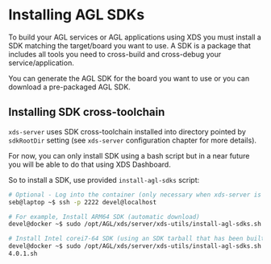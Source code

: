 # Installing AGL SDKs

To build your AGL services or AGL applications using XDS you must install a SDK
matching the target/board you want to use. A SDK is a package that includes all
tools you need to cross-build and cross-debug your service/application.

You can generate the AGL SDK for the board you want to use or you can download
a pre-packaged AGL SDK.

## Installing SDK cross-toolchain

`xds-server` uses SDK cross-toolchain installed into directory pointed by
`sdkRootDir` setting (see `xds-server` configuration chapter for more details).

For now, you can only install SDK using a bash script but in a near future you
will be able to do that using XDS Dashboard.

So to install a SDK, use provided `install-agl-sdks` script:

```bash
# Optional - Log into the container (only necessary when xds-server is running within a docker container)
seb@laptop ~$ ssh -p 2222 devel@localhost

# For example, Install ARM64 SDK (automatic download)
devel@docker ~$ sudo /opt/AGL/xds/server/xds-utils/install-agl-sdks.sh --arch aarch64

# Install Intel corei7-64 SDK (using an SDK tarball that has been built or downloaded manually)
devel@docker ~$ sudo /opt/AGL/xds/server/xds-utils/install-agl-sdks.sh --arch corei7-64 --file /tmp/poky-agl-glibc-x86_64-agl-demo-platform-crosssdk-corei7-64-toolchain-
4.0.1.sh
```
